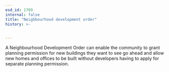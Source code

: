 ```yaml
---
esd_id: 1709
internal: false
title: "Neighbourhood development order"
history: >-
  

---
```


A Neighbourhood Development Order can enable the community to grant planning permission for new buildings they want to see go ahead and allow new homes and offices to be built without developers having to apply for separate planning permission.

